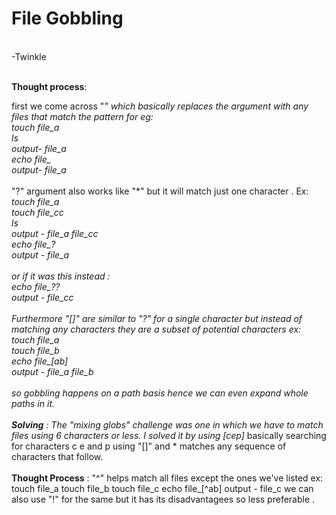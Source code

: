 # File Gobbling 
<br>
-Twinkle 
<br>
<br>

**Thought process**: <p align=centre>
                     first we come across "*" which basically replaces the argument with any files that match the pattern for eg:
                     <br>
                     *touch file_a<br>
                     ls <br>
                     output- file_a <br>
                     echo file_*<br>
                     output- file_a*<br>
                     <br>
                     "?" argument also works like "*" but it will match just one character . Ex:
                     <br>
                     *touch file_a<br>
                     touch file_cc<br>
                     ls <br>
                     output - file_a file_cc<br>
                     echo file_?<br>
                     output - file_a *<br>
                     <br>
                     or if it was this instead :
                     <br>
                     echo file_??<br>
                     output - file_cc*<br>
                     <br>
                     Furthermore "[]" are similar to "?" for a single character but instead of matching any characters they 
                     are a subset of potential characters ex:
                     <br>
                     *touch file_a<br>
                     touch file_b<br>
                     echo file_[ab]<br>
                     output - file_a file_b*<br>
                     <br>
                     so gobbling happens on a path basis hence we can even expand whole paths in it.
  <br>
  <br>
**Solving** : The "mixing globs" challenge was one in which we have to match files using 6 characters or less. I solved it 
              by using [cep]* 
              basically searching for characters c e and p using "[]" and * matches any sequence of characters that follow. 
<br>
<br>
**Thought Process** : "^" helps match all files except the ones we've listed ex:
                       touch file_a
                       touch file_b
                       touch file_c
                       echo file_[^ab]
                       output - file_c
                       we can also use "!" for the same but it has its disadvantagees so less preferable . </p>

